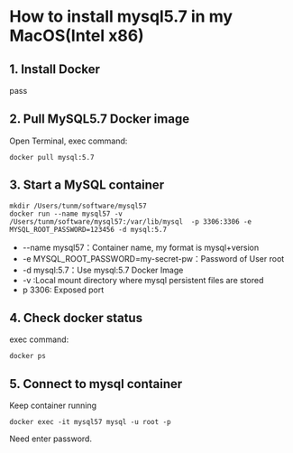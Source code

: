 # How to install mysql5.7 in my MacOS(Intel x86)

## 1. Install Docker

pass

## 2. Pull MySQL5.7 Docker image

Open Terminal, exec command:

```shell
docker pull mysql:5.7
```

## 3. Start a MySQL container

```shell
mkdir /Users/tunm/software/mysql57
docker run --name mysql57 -v /Users/tunm/software/mysql57:/var/lib/mysql  -p 3306:3306 -e MYSQL_ROOT_PASSWORD=123456 -d mysql:5.7
```

- --name mysql57：Container name, my format is mysql+version
- -e MYSQL_ROOT_PASSWORD=my-secret-pw：Password of User root
- -d mysql:5.7：Use mysql:5.7 Docker Image
- -v :Local mount directory where mysql persistent files are stored
- p 3306: Exposed port

## 4. Check docker status

exec command:

```shell
docker ps
```

## 5. Connect to mysql container

Keep container running

```shell
docker exec -it mysql57 mysql -u root -p
```

Need enter password.